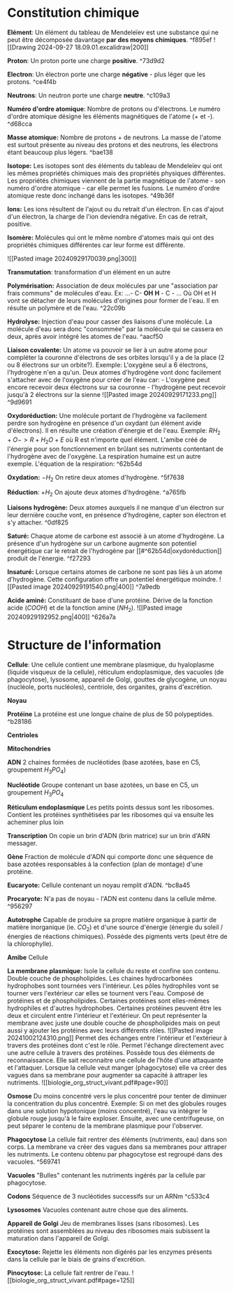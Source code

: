 # Constitution chimique
**Elément**: 
	Un élément du tableau de Mendeleïev est une substance qui ne peut être décomposée davantage **par des moyens chimiques**. ^f895ef
![[Drawing 2024-09-27 18.09.01.excalidraw|200]]

**Proton**: 
	Un proton porte une charge **positive**. ^73d9d2

**Electron**: 
	Un électron porte une charge **négative** - plus léger que les protons. ^ce4f4b

**Neutrons**: 
	Un neutron porte une charge **neutre**. ^c109a3

**Numéro d'ordre atomique**:
	Nombre de protons ou d'électrons. Le numéro d'ordre atomique désigne les éléments magnétiques de l'atome (+ et -). ^d68cca

**Masse atomique:**
	Nombre de protons + de neutrons. La masse de l'atome est surtout présente au niveau des protons et des neutrons, les électrons étant beaucoup plus légers. ^bae138

**Isotope:**
	Les isotopes sont des éléments du tableau de Mendeleïev qui ont les mêmes propriétés chimiques mais des propriétés physiques différentes.  
	Les propriétés chimiques viennent de la partie magnétique de l'atome - son numéro d'ordre atomique - car elle permet les fusions. Le numéro d'ordre atomique reste donc inchangé dans les isotopes.  ^49b36f

**Ions:** 
	Les ions résultent de l'ajout ou du retrait d'un électron. En cas d'ajout d'un électron, la charge de l'ion deviendra négative. En cas de retrait, positive.

**Isomère:**
	Molécules qui ont le même nombre d'atomes mais qui ont des propriétés chimiques différentes car leur forme est différente.

![[Pasted image 20240929170039.png|300]]


**Transmutation**: 
	transformation d'un élément en un autre 

**Polymérisation:**
	Association de deux molécules par une "association par frais communs" de molécules d'eau.
	Ex:  ...- C- **OH**      **H** - C - ...
	Où OH et H vont se détacher de leurs molécules d'origines pour former de l'eau.
	Il en résulte un polymère et de l'eau. ^22c09b

**Hydrolyse:**
	Injection d'eau pour casser des liaisons d'une molécule. La molécule d'eau sera donc "consommée" par la molécule qui se cassera en deux, après avoir intégré les atomes de l'eau. ^aacf50

**Liaison covalente:**
	Un atome va pouvoir se lier à un autre atome pour compléter la couronne d'électrons de ses orbites lorsqu'il y a de la place (2 ou 8 électrons sur un orbite?). 
	Exemple: L'oxygène seul a 6 électrons, l'hydrogène n'en a qu'un. Deux atomes d'hydrogène vont donc facilement s'attacher avec de l'oxygène pour créer de l'eau car:
	- L'oxygène peut encore recevoir deux électrons sur sa couronne
	- l'hydrogène peut recevoir jusqu'à 2 électrons sur la sienne
	![[Pasted image 20240929171233.png]] ^9d9691


**Oxydoréduction:**
	Une molécule portant de l'hydrogène va facilement perdre son hydrogène en présence d'un oxydant (un élément avide d'électrons). Il en résulte une création d'énergie et de l'eau.
	Exemple: 
	$RH_2 + O -> R + H_2O + E$ où R est n'importe quel élément.
L'amibe créé de l'énergie pour son fonctionnement en brûlant ses nutriments contentant de l'hydrogène avec de l'oxygène. La respiration humaine est un autre exemple.
L'équation de la respiration:
^62b54d

**Oxydation:** $- H_2$
	On retire deux atomes d'hydrogène. ^5f7638

**Réduction**: $+ H_2$ 
	On ajoute deux atomes d'hydrogène. ^a765fb

**Liaisons hydrogène:**
	Deux atomes auxquels il ne manque d'un électron sur leur dernière couche vont, en présence d'hydrogène, capter son électron et s'y attacher.   ^0df825

**Saturé:**
	Chaque atome de carbone est associé à un atome d'hydrogène. La présence d'un hydrogène sur un carbone augmente son potentiel énergétique car le retrait de l'hydrogène par [[#^62b54d|oxydoréduction]] produit de l'énergie. ^f27293

**Insaturé:**
	Lorsque certains atomes de carbone ne sont pas liés à un atome d'hydrogène. Cette configuration offre un potentiel énergétique moindre.
	![[Pasted image 20240929191540.png|400]] ^7a9edb


**Acide aminé:**
	Constituant de base d'une protéine. Dérive de la fonction acide ($COOH$) et de la fonction amine ($NH_2$).
	![[Pasted image 20240929192952.png|400]] ^626a7a



# Structure de l'information
**Cellule**: 
	Une cellule contient une membrane plasmique, du hyaloplasme (liquide visqueux de la cellule), réticulum endoplasmique, des vacuoles (de phagocytose), lysosome, appareil de Golgi, gouttes de glycogène, un noyau (nucléole, ports nucléoles), centriole, des organites, grains d'excrétion.

**Noyau**

**Protéine**
	La protéine est une longue chaine de plus de 50 polypeptides. ^b28186


**Centrioles**

**Mitochondries**

**ADN**
	2 chaines formées de nucléotides (base azotées, base en C5, groupement $H_3PO_4$)

**Nucléotide** 
	Groupe contenant un base azotées, un base en C5, un groupement $H_3PO_4$

**Réticulum endoplasmique**
	Les petits points dessus sont les ribosomes. Contient les protéines synthétisées par les ribosomes qui va ensuite les acheminer plus loin

**Transcription**
On copie un brin d'ADN (brin matrice) sur un brin d'ARN messager.

**Gène**
	Fraction de molécule d'ADN qui comporte donc une séquence de base azotées responsables à la confection (plan de montage) d'une protéine.

**Eucaryote:**
	Cellule contenant un noyau remplit d'ADN.  ^bc8a45

**Procaryote:** 
	N'a pas de noyau - l'ADN est contenu dans la cellule même. ^956297

**Autotrophe**
	Capable de produire sa propre matière organique à partir de matière inorganique (ie. $CO_2$) et d'une source d'énergie (énergie du soleil / énergies de réactions chimiques). Possède des pigments verts (peut être de la chlorophylle). 

**Amibe**
	Cellule

**La membrane plasmique:**
	Isole la cellule du reste et confine son contenu. Double couche de phospholipides. Les chaines hydrocarbonées hydrophobes sont tournées vers l'intérieur. Les pôles hydrophiles vont se tourner vers l'extérieur car elles se tournent vers l'eau. 
	Composé de protéines et de phospholipides. Certaines protéines sont elles-mêmes hydrophiles et d'autres hydrophobes. Certaines protéines peuvent être les deux et circulent entre l'intérieur et l'extérieur. 
	On peut représenter la membrane avec juste une double couche de phospholipides mais on peut aussi y ajouter les protéines avec leurs différents rôles.
	![[Pasted image 20241002124310.png]]
	Permet des échanges entre l'intérieur et l'extérieur à travers des protéines dont c'est le rôle.
	Permet l'échange directement avec une autre cellule à travers des protéines.
	Possède tous des éléments de reconnaissance. Elle sait reconnaitre une cellule de l'hôte d'une attaquante et l'attaquer.
	Lorsque la cellule veut manger (phagocytose) elle va créer des vagues dans sa membrane pour augmenter sa capacité à attraper les nutriments. 
	![[biologie_org_struct_vivant.pdf#page=90]]

**Osmose**
	Du moins concentré vers le plus concentré pour tenter de diminuer la concentration du plus concentré.
	Exemple: Si on met des globules rouges dans une solution hypotonique (moins concentré), l'eau va intégrer le globule rouge jusqu'à le faire exploser. Ensuite, avec une centrifugeuse, on peut séparer le contenu de la membrane plasmique pour l'observer.

**Phagocytose**
	La cellule fait rentrer des éléments (nutriments, eau) dans son corps.  La membrane va créer des vagues dans sa membranes pour attraper les nutriments. Le contenu obtenu par phagocytose est regroupé dans des vacuoles. ^569741

**Vacuoles**
	"Bulles" contenant les nutriments ingérés par la cellule par phagocytose.

**Codons**
	Séquence de 3 nucléotides successifs sur un ARNm ^c533c4

**Lysosomes**
	Vacuoles contenant autre chose que des aliments.

**Appareil de Golgi**
	Jeu de membranes lisses (sans ribosomes). Les protéines sont assemblées au niveau des ribosomes mais subissent la maturation dans l'appareil de Golgi. 

**Exocytose:**
	Rejette les éléments non digérés par les enzymes présents dans la cellule par le biais de grains d'excrétion.

**Pinocytose:**
	La cellule fait rentrer de l'eau.
	![[biologie_org_struct_vivant.pdf#page=125]]





